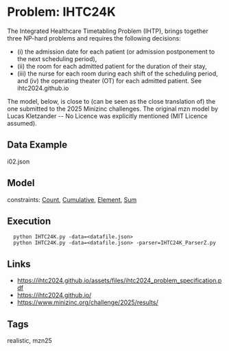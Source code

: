 # Problem: IHTC24K

The Integrated Healthcare Timetabling Problem (IHTP), brings together three NP-hard problems and requires the following decisions:
  - (i) the admission date for each patient (or admission postponement to the next scheduling period),
  - (ii) the room for each admitted patient for the duration of their stay,
  - (iii) the nurse for each room during each shift of the scheduling period, and (iv) the operating theater (OT) for each admitted patient.
See ihtc2024.github.io

The model, below, is close to (can be seen as the close translation of) the one submitted to the 2025 Minizinc challenges.
The original mzn model by  Lucas Kletzander -- No Licence was explicitly mentioned (MIT Licence assumed).

## Data Example
  i02.json

## Model
  constraints: [Count](https://pycsp.org/documentation/constraints/Count), [Cumulative](https://pycsp.org/documentation/constraints/Cumulative), [Element](https://pycsp.org/documentation/constraints/Element), [Sum](https://pycsp.org/documentation/constraints/Sum)

## Execution
```
  python IHTC24K.py -data=<datafile.json>
  python IHTC24K.py -data=<datafile.json> -parser=IHTC24K_ParserZ.py
```

## Links
  - https://ihtc2024.github.io/assets/files/ihtc2024_problem_specification.pdf
  - https://ihtc2024.github.io/
  - https://www.minizinc.org/challenge/2025/results/

## Tags
  realistic, mzn25
